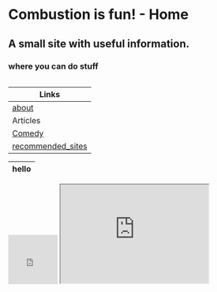# Combustion is fun! - Home

## A small site with useful information.
### where you can do stuff


![]()


| Links |
|--|
| [about](about.md) |
| Articles |
| [Comedy](comedy/comedy.md) |
| [recommended_sites](InterestingBytes/articles/recommended_sites.md) |

|                                hello                          |
|--|
<iframe width="100" height="100" src="https://www.youtube.com/embed/Q6kJaMf3Lgo?si=Lyd2bbwIxFeTeLm_" title="YouTube video player" frameborder="0" allow="accelerometer; autoplay; clipboard-write; encrypted-media; gyroscope; picture-in-picture; web-share" allowfullscreen></iframe>
<iframe src="https://www.youtube.com/" height="200" width="300" title="Iframe Example"></iframe>
